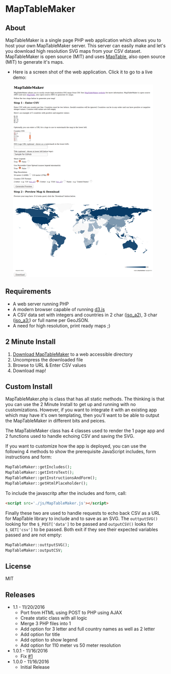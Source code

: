 # MapTableMaker

## About

MapTableMaker is a single page PHP web application which allows you to  host your 
own MapTableMaker server. This server can
 easily make and let's you download high resolution SVG maps from your CSV dataset.
MapTableMaker is open source (MIT) and
uses <a href="https://github.com/Packet-Clearing-House/maptable">MapTable</a>, also open source (MIT)
to generate it's maps.

* Here is a screen shot of the web application.  Click it to go to a 
live demo:
  
  [![](./data/screenshot.png)](https://plip.com/MapTableMaker)

## Requirements

* A web server running PHP
* A modern browser capable of running [d3.js](https://d3js.org/)
* A CSV data set with integers and countries in
2 char ([iso_a2](https://en.wikipedia.org/wiki/ISO_3166-1_alpha-2)), 
3 char ([iso_a3:](https://en.wikipedia.org/wiki/ISO_3166-1_alpha-3)) 
or full name per GeoJSON.
* A need for high resolution, print ready maps ;)

## 2 Minute Install

1. [Download MapTableMaker](https://github.com/Packet-Clearing-House/MapTableMaker/archive/1.0.zip) to a web accessible directory
1. Uncompress the downloaded file
1. Browse to URL & Enter CSV values 
1. Download map!

## Custom Install

MapTableMaker.php is class that has all static methods. The thinking is that
you can use the 2 Minute Install to get up and running with no customizations.
However, if you want to integrate it with an existing app which may have it's
own templating, then you'll want to be able to output the MapTableMaker
in different bits and peices.

The MapTableMaker class has 4 classes used to render the 1 page app 
and 2 functions used to handle echoing CSV and saving the SVG.  

If you want to customize
how the app is deployed, you can use the following 4 methods to show the prerequisite
JavaScript includes, form instructions and form:

```php
MapTableMaker::getIncludes();
MapTableMaker::getIntroText();
MapTableMaker::getInstructionsAndForm();
MapTableMaker::getHtmlPlaceholder();
```

To include the javascritp after the includes and form, call:

```html
<script src='./js/MapTableMaker.js'></script>
```

Finally these two are used to handle requests to echo back CSV as a URL
for MapTable library to include and to save as an SVG.  The ``outtputSVG()``
looking for the ``$_POST['data']`` to be passed and ``outputCSV()`` looks
for ``$_GET['csv']`` to be passed.  Both exit if they see their expected
variables passed and are not empty:

```php
MapTableMaker::outtputSVG();
MapTableMaker::outputCSV;
```

## License

MIT

## Releases

* 1.1 - 11/20/2016 
    * Port from HTML using POST to PHP using AJAX
    * Create static class with all logic
    * Merge 3 PHP files into 1
    * Add option for 3 letter and full country names as well as 2 letter
    * Add option for title
    * Add option to show legend
    * Add option for 110 meter vs 50 meter resolution
* 1.0.1 - 11/16/2016 
    * Fix [#1](https://github.com/Packet-Clearing-House/MapTableMaker/pull/2)
* 1.0.0 - 11/16/2016 
    * Initial Release
